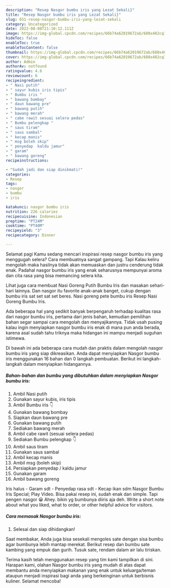 ```yaml
---
description: "Resep Nasgor bumbu iris yang Lezat Sekali}"
title: "Resep Nasgor bumbu iris yang Lezat Sekali}"
slug: 651-resep-nasgor-bumbu-iris-yang-lezat-sekali
category: Uncategorized
date: 2022-08-08T21:10:12.111Z
image: https://img-global.cpcdn.com/recipes/66b74a62019672ab/680x482cq70/nasgor-bumbu-iris-foto-resep-utama.jpg
hideToc: false
enableToc: true
enableTocContent: false
thumbnail: https://img-global.cpcdn.com/recipes/66b74a62019672ab/680x482cq70/nasgor-bumbu-iris-foto-resep-utama.jpg
cover: https://img-global.cpcdn.com/recipes/66b74a62019672ab/680x482cq70/nasgor-bumbu-iris-foto-resep-utama.jpg
author: Admin
authorAv: notfound
ratingvalue: 4.6
reviewcount: 6
recipeingredient:
- " Nasi putih"
- " sayur kubis iris tipis"
- " Bumbu iris "
- " bawang bombay"
- " daun bawang pre"
- " bawang putih"
- " bawang merah"
- " cabe rawit sesuai selera pedas"
- " Bumbu pelengkap "
- " saus tiram"
- " saus sambal"
- " kecap manis"
- " msg boleh skip"
- " penyedap  kaldu jamur"
- " garam"
- " bawang goreng"
recipeinstructions:

- "Sudah jadi dan siap dinikmati!"
categories:
- Resep
tags:
- nasgor
- bumbu
- iris

katakunci: nasgor bumbu iris 
nutrition: 226 calories
recipecuisine: Indonesian
preptime: "PT24M"
cooktime: "PT40M"
recipeyield: "3"
recipecategory: Dinner

---
```



Selamat pagi Kamu sedang mencari inspirasi resep nasgor bumbu iris yang menggugah selera? Cara membuatnya sangat gampang. Tapi Kalau keliru mengolah maka hasilnya tidak akan memuaskan dan justru cenderung tidak enak. Padahal nasgor bumbu iris yang enak seharusnya mempunyai aroma dan cita rasa yang bisa memancing selera kita.


Lihat juga cara membuat Nasi Goreng Putih Bumbu Iris dan masakan sehari-hari lainnya. Dan nasgor itu favorite anak-anak banget, cukup dengan bumbu iris sat set sat set beres. Nasi goreng pete bumbu iris Resep Nasi Goreng Bumbu Iris.

Ada beberapa hal yang sedikit banyak berpengaruh terhadap kualitas rasa dari nasgor bumbu iris, pertama dari jenis bahan, kemudian pemilihan bahan segar sampai cara mengolah dan menyajikannya. Tidak usah pusing kalau ingin menyiapkan nasgor bumbu iris enak di mana pun anda berada, karena asal sudah tahu triknya maka hidangan ini mampu menjadi suguhan istimewa.


Di bawah ini ada beberapa cara mudah dan praktis dalam mengolah nasgor bumbu iris yang siap dikreasikan. Anda dapat menyiapkan Nasgor bumbu iris menggunakan 16 bahan dan 0 langkah pembuatan. Berikut ini langkah-langkah dalam menyiapkan hidangannya.

<!--inarticleads1-->

##### Bahan-bahan dan bumbu yang dibutuhkan dalam menyiapkan Nasgor bumbu iris:

1. Ambil  Nasi putih
1. Gunakan  sayur kubis, iris tipis
1. Ambil  Bumbu iris 👇
1. Gunakan  bawang bombay
1. Siapkan  daun bawang pre
1. Gunakan  bawang putih
1. Sediakan  bawang merah
1. Ambil  cabe rawit (sesuai selera pedas)
1. Sediakan  Bumbu pelengkap 👇
1. Ambil  saus tiram
1. Gunakan  saus sambal
1. Ambil  kecap manis
1. Ambil  msg (boleh skip)
1. Persiapkan  penyedap / kaldu jamur
1. Gunakan  garam
1. Ambil  bawang goreng


Iris halus - Garam sdt - Penyedap rasa sdt - Kecap ikan sdm Nasgor Bumbu Iris Special; Play Video. Bisa pakai resep ini, sudah enak dan simple. Tapi pengen nasgor 😀 Ahey. bikin yg bumbunya diiris aja deh. Write a short note about what you liked, what to order, or other helpful advice for visitors. 

<!--inarticleads2-->

##### Cara memasak Nasgor bumbu iris:


1. Selesai dan siap dihidangkan!

Saat membakar, Anda juga bisa sesekali mengoles sate dengan sisa bumbu agar bumbunya lebih mantap merekat. Berikut resep dan bumbu sate kambing yang empuk dan gurih. Tusuk sate, rendam dalam air lalu tiriskan. 

Terima kasih telah menggunakan resep yang tim kami tampilkan di sini. Harapan kami, olahan Nasgor bumbu iris yang mudah di atas dapat membantu anda menyiapkan makanan yang enak untuk keluarga/teman ataupun menjadi inspirasi bagi anda yang berkeinginan untuk berbisnis kuliner. Selamat mencoba!
